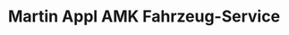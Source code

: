---
title: "Martin Appl AMK Fahrzeug-Service"
url: /knetzgau/martin-appl-amk-fahrzeug-service/
shop: Autowerkstatt
---